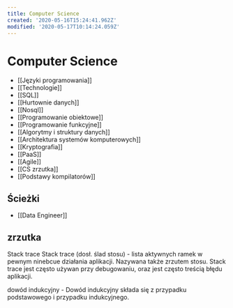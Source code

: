 ```yaml
---
title: Computer Science
created: '2020-05-16T15:24:41.962Z'
modified: '2020-05-17T10:14:24.059Z'
---
```


# Computer Science

* [[Języki programowania]]
* [[Technologie]]
* [[SQL]]
* [[Hurtownie danych]]
* [[Nosql]]
* [[Programowanie obiektowe]]
* [[Programowanie funkcyjne]]
* [[Algorytmy i struktury danych]]
* [[Architektura systemów komputerowych]]
* [[Kryptografia]]
* [[PaaS]]
* [[Agile]]
* [[CS zrzutka]]
* [[Podstawy kompilatorów]]

## Ścieżki

* [[Data Engineer]]

## zrzutka

 Stack trace
Stack trace (dosł. ślad stosu) - lista aktywnych ramek w pewnym ninebcue działania aplikacji. Nazywana także zrzutem stosu. Stack trace jest często używan przy debugowaniu, oraz jest często treścią błędu aplikacji.

dowód indukcyjny - Dowód indukcyjny składa się z przypadku podstawowego i przypadku indukcyjnego.
